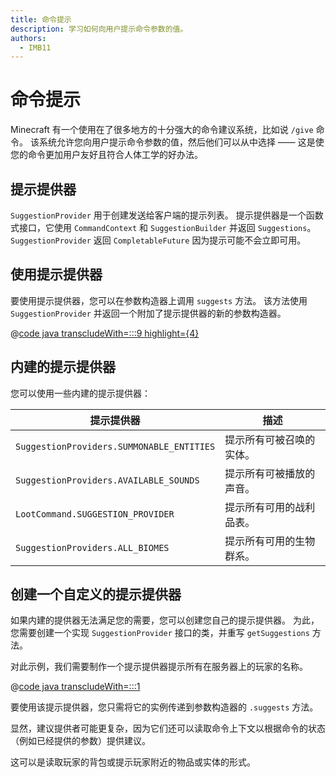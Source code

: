 ```yaml
---
title: 命令提示
description: 学习如何向用户提示命令参数的值。
authors:
  - IMB11
---
```


# 命令提示

Minecraft 有一个使用在了很多地方的十分强大的命令建议系统，比如说 `/give` 命令。 该系统允许您向用户提示命令参数的值，然后他们可以从中选择 —— 这是使您的命令更加用户友好且符合人体工学的好办法。

## 提示提供器

`SuggestionProvider` 用于创建发送给客户端的提示列表。 提示提供器是一个函数式接口，它使用 `CommandContext` 和 `SuggestionBuilder` 并返回 `Suggestions`。 `SuggestionProvider` 返回 `CompletableFuture` 因为提示可能不会立即可用。

## 使用提示提供器

要使用提示提供器，您可以在参数构造器上调用 `suggests` 方法。 该方法使用 `SuggestionProvider` 并返回一个附加了提示提供器的新的参数构造器。

@[code java transcludeWith=:::9 highlight={4}](@/reference/latest/src/main/java/com/example/docs/command/FabricDocsReferenceCommands.java)

## 内建的提示提供器

您可以使用一些内建的提示提供器：

| 提示提供器                                     | 描述           |
| ----------------------------------------- | ------------ |
| `SuggestionProviders.SUMMONABLE_ENTITIES` | 提示所有可被召唤的实体。 |
| `SuggestionProviders.AVAILABLE_SOUNDS`    | 提示所有可被播放的声音。 |
| `LootCommand.SUGGESTION_PROVIDER`         | 提示所有可用的战利品表。 |
| `SuggestionProviders.ALL_BIOMES`          | 提示所有可用的生物群系。 |

## 创建一个自定义的提示提供器

如果内建的提供器无法满足您的需要，您可以创建您自己的提示提供器。 为此，您需要创建一个实现 `SuggestionProvider` 接口的类，并重写 `getSuggestions` 方法。

对此示例，我们需要制作一个提示提供器提示所有在服务器上的玩家的名称。

@[code java transcludeWith=:::1](@/reference/latest/src/main/java/com/example/docs/command/PlayerSuggestionProvider.java)

要使用该提示提供器，您只需将它的实例传递到参数构造器的 `.suggests` 方法。

显然，建议提供者可能更复杂，因为它们还可以读取命令上下文以根据命令的状态（例如已经提供的参数）提供建议。

这可以是读取玩家的背包或提示玩家附近的物品或实体的形式。
